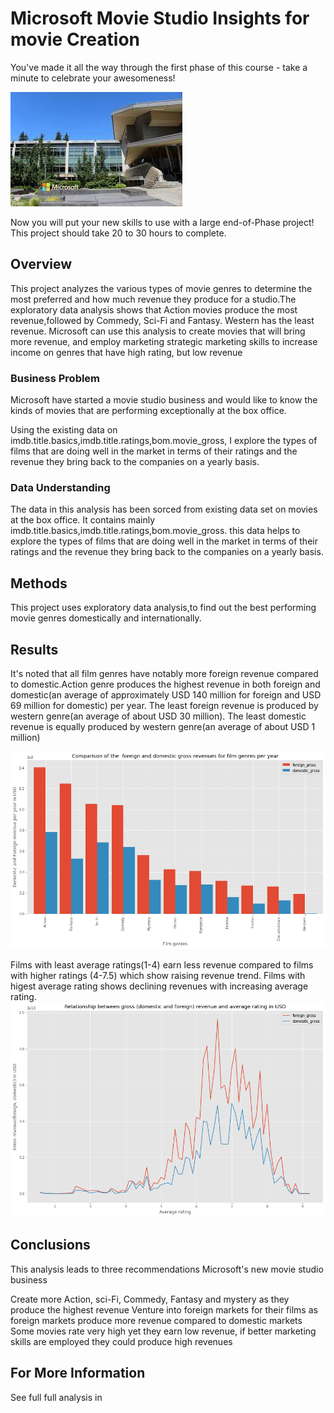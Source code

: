 # Microsoft Movie Studio Insights for movie Creation

You've made it all the way through the first phase of this course - take a minute to celebrate your awesomeness!

![awesome](https://raw.githubusercontent.com/penina26/dsc-phase-1-project/6be782cf3f2e2444bd2d1efa79a6263ff90c5782//microsoft.png)

Now you will put your new skills to use with a large end-of-Phase project! This project should take 20 to 30 hours to complete.

## Overview

This project analyzes the various types of movie genres to determine the most preferred and how much revenue they produce for a studio.The exploratory data analysis shows that Action movies produce the most revenue,followed by Commedy, Sci-Fi and Fantasy. Western has the least revenue. Microsoft can use this analysis to create movies that will bring more revenue, and employ marketing strategic marketing skills to increase income on genres that have high rating, but low revenue

### Business Problem

Microsoft have started a movie studio business and would like to know the kinds of movies that are performing exceptionally at the box office.

Using the existing data on imdb.title.basics,imdb.title.ratings,bom.movie_gross, I explore the types of films that are doing well in the market in terms of their ratings and the revenue they bring back to the companies on a yearly basis.

### Data Understanding

The data in this analysis has been sorced from existing data set on movies at the box office. It contains mainly imdb.title.basics,imdb.title.ratings,bom.movie_gross. this data helps to explore the types of films that are doing well in the market in terms of their ratings and the revenue they bring back to the companies on a yearly basis.

## Methods

This project uses exploratory data analysis,to find out the best performing movie genres domestically and internationally.


## Results

It's noted that all film genres have notably more foreign revenue compared to domestic.Action genre produces the highest revenue in both foreign and domestic(an average of approximately USD 140 million for foreign and USD 69 million for domestic) per year. The least foreign revenue is produced by western genre(an average of about USD 30 million). The least domestic revenue is equally produced by western genre(an average of about USD 1 million)

![results](https://github.com/penina26/dsc-phase-1-project/blob/solution/movie_revenue.png)

Films with least average ratings(1-4) earn less revenue compared to films with higher ratings (4-7.5) which show raising revenue trend. Films with higest average rating shows declining revenues with increasing average rating.
![results](https://github.com/penina26/dsc-phase-1-project/blob/solution/gross_rating.png)

## Conclusions

This analysis leads to three recommendations Microsoft's new movie studio business

Create more Action, sci-Fi, Commedy, Fantasy and mystery as they produce the highest revenue
Venture into foreign markets for their films as foreign markets produce more revenue compared to domestic markets
Some movies rate very high yet they earn low revenue, if better marketing skills are employed they could produce high revenues

## For More Information
See full full analysis in [](https://github.com/penina26/dsc-phase-1-project/blob/solution/student.ipynb)



